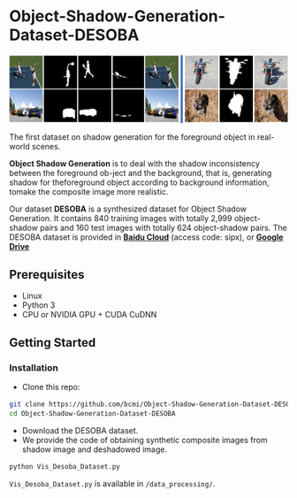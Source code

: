 # Object-Shadow-Generation-Dataset-DESOBA
<img src='Examples/dataset-samples.png' align="center" width=1024>

The first dataset on shadow generation for the foreground object in real-world scenes.


**Object Shadow Generation** is to deal with the shadow inconsistency between the foreground ob-ject and the background, that is, generating shadow for theforeground object according to background information, tomake the composite image more realistic.

Our dataset **DESOBA** is a synthesized dataset for Object Shadow Generation. It contains 840 training images with totally 2,999 object-shadow pairs and 160 test images with totally 624 object-shadow pairs. The DESOBA dataset is provided in [**Baidu Cloud**](https://pan.baidu.com/s/1fYqcSjGSr52jppg2LEA1qQ) (access code: sipx), or [**Google Drive**](https://drive.google.com/file/d/114BU47G0OJV3vmx5WKxGnWDSj2Bzh6qS/view?usp=sharing)


## Prerequisites

- Linux
- Python 3
- CPU or NVIDIA GPU + CUDA CuDNN

## Getting Started

### Installation

- Clone this repo:

```bash
git clone https://github.com/bcmi/Object-Shadow-Generation-Dataset-DESOBA.git
cd Object-Shadow-Generation-Dataset-DESOBA
```

- Download the DESOBA dataset.
- We provide the code of obtaining synthetic composite images from shadow image and deshadowed image. 
```bash
python Vis_Desoba_Dataset.py
```
`Vis_Desoba_Dataset.py` is available in `/data_processing/`.
